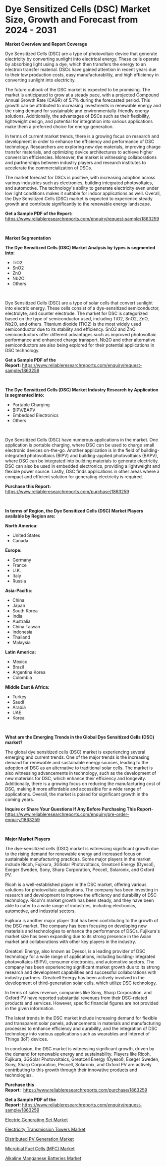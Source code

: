 <p><h1>Dye Sensitized Cells (DSC) Market Size, Growth and Forecast from 2024 - 2031</h1></p><p><strong>Market Overview and Report Coverage</strong></p>
<p><p>Dye Sensitized Cells (DSC) are a type of photovoltaic device that generate electricity by converting sunlight into electrical energy. These cells operate by absorbing light using a dye, which then transfers the energy to an electron transfer material. DSCs have gained attention in recent years due to their low production costs, easy manufacturability, and high efficiency in converting sunlight into electricity.</p><p>The future outlook of the DSC market is expected to be promising. The market is anticipated to grow at a steady pace, with a projected Compound Annual Growth Rate (CAGR) of 5.7% during the forecasted period. This growth can be attributed to increasing investments in renewable energy and the rising demand for sustainable and environmentally-friendly energy solutions. Additionally, the advantages of DSCs such as their flexibility, lightweight design, and potential for integration into various applications make them a preferred choice for energy generation.</p><p>In terms of current market trends, there is a growing focus on research and development in order to enhance the efficiency and performance of DSC technology. Researchers are exploring new dye materials, improving charge transfer materials, and optimizing device architectures to achieve higher conversion efficiencies. Moreover, the market is witnessing collaborations and partnerships between industry players and research institutes to accelerate the commercialization of DSCs.</p><p>The market forecast for DSCs is positive, with increasing adoption across various industries such as electronics, building integrated photovoltaics, and automotive. The technology's ability to generate electricity even under low light conditions makes it suitable for indoor applications as well. Overall, the Dye Sensitized Cells (DSC) market is expected to experience steady growth and contribute significantly to the renewable energy landscape.</p></p>
<p><strong>Get a Sample PDF of the Report:</strong> <a href="https://www.reliableresearchreports.com/enquiry/request-sample/1863259">https://www.reliableresearchreports.com/enquiry/request-sample/1863259</a></p>
<p>&nbsp;</p>
<p><strong>Market Segmentation</strong></p>
<p><strong>The Dye Sensitized Cells (DSC) Market Analysis by types is segmented into:</strong></p>
<p><ul><li>TiO2</li><li>SnO2</li><li>ZnO</li><li>Nb2O</li><li>Others</li></ul></p>
<p>&nbsp;</p>
<p><p>Dye Sensitized Cells (DSC) are a type of solar cells that convert sunlight into electric energy. These cells consist of a dye-sensitized semiconductor, electrolyte, and counter electrode. The market for DSC is categorized based on the type of semiconductor used, including TiO2, SnO2, ZnO, Nb2O, and others. Titanium dioxide (TiO2) is the most widely used semiconductor due to its stability and efficiency. SnO2 and ZnO semiconductors offer different advantages such as improved photovoltaic performance and enhanced charge transport. Nb2O and other alternative semiconductors are also being explored for their potential applications in DSC technology.</p></p>
<p><strong>Get a Sample PDF of the Report:</strong>&nbsp;<a href="https://www.reliableresearchreports.com/enquiry/request-sample/1863259">https://www.reliableresearchreports.com/enquiry/request-sample/1863259</a></p>
<p>&nbsp;</p>
<p><strong>The Dye Sensitized Cells (DSC) Market Industry Research by Application is segmented into:</strong></p>
<p><ul><li>Portable Charging</li><li>BIPV/BAPV</li><li>Embedded Electronics</li><li>Others</li></ul></p>
<p>&nbsp;</p>
<p><p>Dye Sensitized Cells (DSC) have numerous applications in the market. One application is portable charging, where DSC can be used to charge small electronic devices on-the-go. Another application is in the field of building-integrated photovoltaics (BIPV) and building-applied photovoltaics (BAPV), where DSC can be integrated into building materials to generate electricity. DSC can also be used in embedded electronics, providing a lightweight and flexible power source. Lastly, DSC finds applications in other areas where a compact and efficient solution for generating electricity is required.</p></p>
<p><strong>Purchase this Report:</strong>&nbsp; <a href="https://www.reliableresearchreports.com/purchase/1863259">https://www.reliableresearchreports.com/purchase/1863259</a></p>
<p>&nbsp;</p>
<p><strong>In terms of Region, the Dye Sensitized Cells (DSC) Market Players available by Region are:</strong></p>
<p>
    <p> <strong> North America: </strong>
        <ul>
            <li>United States</li>
            <li>Canada</li>
        </ul>
        </p> 
    <p> <strong> Europe: </strong>
        <ul>
            <li>Germany</li>
            <li>France</li>
            <li>U.K.</li>
            <li>Italy</li>
            <li>Russia</li>
        </ul>
        </p> 
    <p> <strong> Asia-Pacific: </strong>
        <ul>
            <li>China</li>
            <li>Japan</li>
            <li>South Korea</li>
            <li>India</li>
            <li>Australia</li>
            <li>China Taiwan</li>
            <li>Indonesia</li>
            <li>Thailand</li>
            <li>Malaysia</li>
        </ul>
        </p> 
    <p> <strong> Latin America: </strong>
        <ul>
            <li>Mexico</li>
            <li>Brazil</li>
            <li>Argentina Korea</li>
            <li>Colombia</li>
        </ul>
        </p> 
    <p> <strong> Middle East & Africa: </strong>
        <ul>
            <li>Turkey</li>
            <li>Saudi</li>
            <li>Arabia</li>
            <li>UAE</li>
            <li>Korea</li>
        </ul>
    </p>
    </p>
<p>&nbsp;</p>
<p><strong>What are the Emerging Trends in the Global Dye Sensitized Cells (DSC) market?</strong></p>
<p><p>The global dye sensitized cells (DSC) market is experiencing several emerging and current trends. One of the major trends is the increasing demand for renewable and sustainable energy sources, leading to the adoption of DSC as an alternative to traditional solar cells. The market is also witnessing advancements in technology, such as the development of new materials for DSC, which enhance their efficiency and longevity. Additionally, there is a growing focus on reducing the manufacturing cost of DSC, making it more affordable and accessible for a wide range of applications. Overall, the market is poised for significant growth in the coming years.</p></p>
<p><strong>Inquire or Share Your Questions If Any Before Purchasing This Report</strong>- <a href="https://www.reliableresearchreports.com/enquiry/pre-order-enquiry/1863259">https://www.reliableresearchreports.com/enquiry/pre-order-enquiry/1863259</a></p>
<p>&nbsp;</p>
<p><strong>Major Market Players</strong></p>
<p><p>The dye-sensitized cells (DSC) market is witnessing significant growth due to the rising demand for renewable energy and increased focus on sustainable manufacturing practices. Some major players in the market include Ricoh, Fujikura, 3GSolar Photovoltaics, Greatcell Energy (Dyesol), Exeger Sweden, Sony, Sharp Corporation, Peccell, Solaronix, and Oxford PV.</p><p>Ricoh is a well-established player in the DSC market, offering various solutions for photovoltaic applications. The company has been investing in research and development to improve the efficiency and durability of DSC technology. Ricoh's market growth has been steady, and they have been able to cater to a wide range of industries, including electronics, automotive, and industrial sectors.</p><p>Fujikura is another major player that has been contributing to the growth of the DSC market. The company has been focusing on developing new materials and technologies to enhance the performance of DSCs. Fujikura's market size has been expanding due to its strong presence in the Asian market and collaborations with other key players in the industry.</p><p>Greatcell Energy, also known as Dyesol, is a leading provider of DSC technology for a wide range of applications, including building-integrated photovoltaics (BIPV), consumer electronics, and automotive sectors. The company has been experiencing significant market growth due to its strong research and development capabilities and successful collaborations with industry partners. Greatcell Energy has been actively involved in the development of third-generation solar cells, which utilize DSC technology.</p><p>In terms of sales revenue, companies like Sony, Sharp Corporation, and Oxford PV have reported substantial revenues from their DSC-related products and services. However, specific financial figures are not provided in the given information.</p><p>The latest trends in the DSC market include increasing demand for flexible and transparent solar panels, advancements in materials and manufacturing processes to enhance efficiency and durability, and the integration of DSC technology into various applications such as wearables and Internet of Things (IoT) devices.</p><p>In conclusion, the DSC market is witnessing significant growth, driven by the demand for renewable energy and sustainability. Players like Ricoh, Fujikura, 3GSolar Photovoltaics, Greatcell Energy (Dyesol), Exeger Sweden, Sony, Sharp Corporation, Peccell, Solaronix, and Oxford PV are actively contributing to this growth through their innovative products and technologies.</p></p>
<p><strong>Purchase this Report:</strong>&nbsp;&nbsp;<a href="https://www.reliableresearchreports.com/purchase/1863259">https://www.reliableresearchreports.com/purchase/1863259</a></p>
<p></p>
<p><strong>Get a Sample PDF of the Report:</strong>&nbsp;<a href="https://www.reliableresearchreports.com/enquiry/request-sample/1863259">https://www.reliableresearchreports.com/enquiry/request-sample/1863259</a></p>
<p><p><a href="https://github.com/amae102299/Market-Research-Report-List-2/blob/main/electric-generating-set-market.md">Electric Generating Set Market</a></p><p><a href="https://github.com/sndrkn/Market-Research-Report-List-2/blob/main/electricity-transmission-towers-market.md">Electricity Transmission Towers Market</a></p><p><a href="https://github.com/jonneygiverf/Market-Research-Report-List-2/blob/main/distributed-pv-generation-market.md">Distributed PV Generation Market</a></p><p><a href="https://github.com/prosalinda88/Market-Research-Report-List-2/blob/main/microbial-fuel-cells-mfc-market.md">Microbial Fuel Cells (MFC) Market</a></p><p><a href="https://github.com/dziulagalemab/Market-Research-Report-List-2/blob/main/alkaline-manganese-batteries-market.md">Alkaline Manganese Batteries Market</a></p></p>